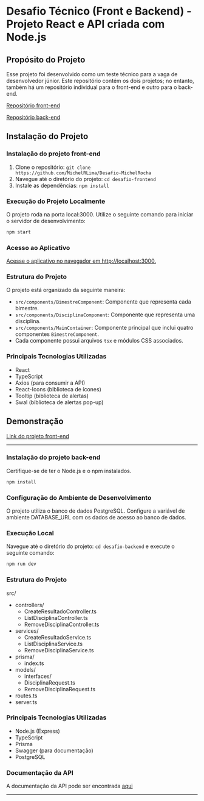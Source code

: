 # Desafio Técnico (Front e Backend) - Projeto React e API criada com Node.js

## Propósito do Projeto
Esse projeto foi desenvolvido como um teste técnico para a vaga de desenvolvedor júnior. Este repositório contém os dois projetos; no entanto, também há um repositório individual para o front-end e outro para o back-end.

[Repositório front-end](https://github.com/MichelRLima/Desafio-Front)

[Repositório back-end](https://github.com/MichelRLima/Desafio-Backend)

## Instalação do Projeto
### Instalação do projeto front-end
1. Clone o repositório: `git clone https://github.com/MichelRLima/Desafio-MichelRocha`
2. Navegue até o diretório do projeto: `cd desafio-frontend`
3. Instale as dependências: `npm install`

### Execução do Projeto Localmente
O projeto roda na porta local:3000. Utilize o seguinte comando para iniciar o servidor de desenvolvimento:

```bash
npm start
```
### Acesso ao Aplicativo

[Acesse o aplicativo no navegador em http://localhost:3000.](http://localhost:3000)

### Estrutura do Projeto

O projeto está organizado da seguinte maneira:

- `src/components/BimestreComponent`: Componente que representa cada bimestre.
- `src/components/DisciplinaComponent`: Componente que representa uma disciplina.
- `src/components/MainContainer`: Componente principal que inclui quatro componentes `BimestreComponent`.
- Cada componente possui arquivos `tsx` e módulos CSS associados.

### Principais Tecnologias Utilizadas

- React
- TypeScript
- Axios (para consumir a API)
- React-Icons (biblioteca de ícones)
- Tooltip (biblioteca de alertas)
- Swal (biblioteca de alertas pop-up)

## Demonstração

[Link do projeto front-end](https://front-desafiotecnico.netlify.app)


***
### Instalação do projeto back-end

Certifique-se de ter o Node.js e o npm instalados.

```bash
npm install
```

### Configuração do Ambiente de Desenvolvimento
O projeto utiliza o banco de dados PostgreSQL. Configure a variável de ambiente DATABASE_URL com os dados de acesso ao banco de dados.

### Execução Local
Navegue até o diretório do projeto: `cd desafio-backend` e execute o seguinte comando:

```bash
npm run dev
```

### Estrutura do Projeto

src/
- controllers/
    - CreateResultadoController.ts
    - ListDisciplinaController.ts
    - RemoveDisciplinaController.ts
- services/
    - CreateResultadoService.ts
    - ListDisciplinaService.ts
    - RemoveDisciplinaService.ts
- prisma/
    - index.ts
- models/
    - interfaces/
    - DisciplinaRequest.ts
    - RemoveDisciplinaRequest.ts
- routes.ts
- server.ts

### Principais Tecnologias Utilizadas
- Node.js (Express)
- TypeScript
- Prisma
- Swagger (para documentação)
- PostgreSQL

### Documentação da API
A documentação da API pode ser encontrada [aqui](https://desafio-backend-fd7h.onrender.com/api-docs/)


***

